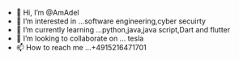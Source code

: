- 👋 Hi, I’m @AmAdel
- 👀 I’m interested in ...software engineering,cyber secuirty
- 🌱 I’m currently learning ...python,java,java script,Dart and flutter
- 💞️ I’m looking to collaborate on ... tesla
- 📫 How to reach me ...+4915216471701

<!---
amadhel/amadhel is a ✨ special ✨ repository because its `README.md` (this file) appears on your GitHub profile.
You can click the Preview link to take a look at your changes.
--->

